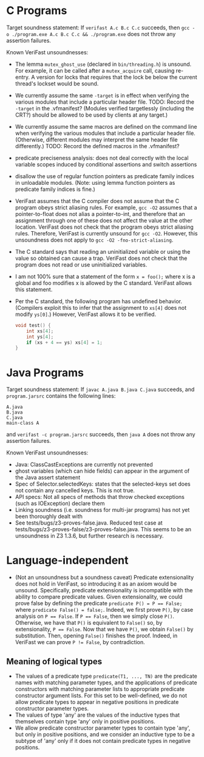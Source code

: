 C Programs
==========

Target soundness statement:
If `verifast A.c B.c C.c` succeeds, then `gcc -o ./program.exe A.c B.c C.c && ./program.exe` does not throw any assertion failures.

Known VeriFast unsoundnesses:
- The lemma `mutex_ghost_use` (declared in `bin/threading.h`) is unsound. For example, it can be called after a `mutex_acquire` call, causing re-entry. A version for locks that requires that the lock be below the current thread's lockset would be sound.
- We currently assume the same `-target` is in effect when verifying the various modules that include a particular header file. TODO: Record the `-target` in the .vfmanifest? (Modules verified targetlessly (including the CRT?) should be allowed to be used by clients at any target.)
- We currently assume the same macros are defined on the command line when verifying the various modules that include a particular header file. (Otherwise, different modules may interpret the same header file differently.) TODO: Record the defined macros in the .vfmanifest?
- predicate preciseness analysis: does not deal correctly with the local variable scopes induced by conditional assertions and switch assertions
- disallow the use of regular function pointers as predicate family indices in unloadable modules. (Note: using lemma function pointers as predicate family indices is fine.)
- VeriFast assumes that the C compiler does not assume that the C program obeys strict aliasing rules.
  For example, `gcc -O2` assumes that a pointer-to-float does not alias a pointer-to-int, and therefore that an assignment through one of these
  does not affect the value at the other location.
  VeriFast does not check that the program obeys strict aliasing rules. Therefore, VeriFast is currently unsound for `gcc -O2`.
  However, this unsoundness does not apply to `gcc -O2 -fno-strict-aliasing`.
- The C standard says that reading an uninitialized variable or using the value so obtained can cause a trap. VeriFast does not check that the program does not read or use uninitialized variables.
- I am not 100% sure that a statement of the form `x = foo();` where x is a global and foo modifies x is allowed by the C standard. VeriFast allows this statement.
- Per the C standard, the following program has undefined behavior. (Compilers exploit this to infer that the assignment to `xs[4]` does not modify `ys[0]`.) However, VeriFast allows it to be verified.

    ```c
    void test() {
        int xs[4];
        int ys[4];
        if (xs + 4 == ys) xs[4] = 1;
    }
    ```

Java Programs
=============

Target soundness statement:
If `javac A.java B.java C.java` succeeds, and `program.jarsrc` contains the following lines:

```
A.java
B.java
C.java
main-class A
```

and `verifast -c program.jarsrc` succeeds, then `java A` does not throw any assertion failures.

Known VeriFast unsoundnesses:
- Java: ClassCastExceptions are currently not prevented
- ghost variables (which can hide fields) can appear in the argument of the Java assert statement
- Spec of Selector.selectedKeys: states that the selected-keys set does not contain any cancelled keys. This is not true.
- API specs: Not all specs of methods that throw checked exceptions (such as IOException) declare them
- Linking soundness (i.e. soundness for multi-jar programs) has not yet been thoroughly dealt with
- See tests/bugs/z3-proves-false.java. Reduced test case at tests/bugs/z3-proves-false/z3-proves-false.java. This seems to be an unsoundness in Z3 1.3.6, but further research is necessary.

Language-independent
====================

- (Not an unsoundness but a soundness caveat) Predicate extensionality does not hold in VeriFast, so introducing it as an axiom would be unsound. Specifically, predicate extensionality is
  incompatible with the ability to compare predicate values. Given extensionality, we could prove false by defining the predicate `predicate P() = P == False;` where `predicate False() = false;`.
  Indeed, we first prove `P()`, by case analysis on `P == False`. If `P == False`, then we simply close `P()`. Otherwise, we have that `P()` is equivalent to `False()` so, by extensionality,
  `P == False`. Now that we have `P()`, we obtain `False()` by substitution. Then, opening `False()` finishes the proof.
  Indeed, in VeriFast we can prove `P != False`, by contradiction.

## Meaning of logical types

- The values of a predicate type `predicate(T1, ..., TN)` are the predicate names with matching parameter types, and the applications of predicate constructors with matching parameter lists to appropriate predicate constructor argument lists. For this set to be well-defined, we do not allow predicate types to appear in negative positions in predicate constructor parameter types.
- The values of type 'any' are the values of the inductive types that themselves contain type 'any' only in positive positions.
- We allow predicate constructor parameter types to contain type 'any', but only in positive positions, and we consider an inductive type to be a subtype of 'any' only if it does not contain predicate types in negative positions.
